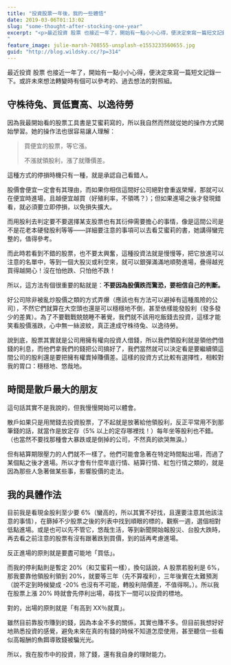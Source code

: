 ```yaml
---
title: "投資股票一年後，我的一些體悟"
date: 2019-03-06T01:13:02
slug: "some-thought-after-stocking-one-year"
excerpt: "<p>最近投資 股票 也接近一年了，開始有一點小小心得，便決定來寫一篇短文記錄一下。或許未來想法轉變時有個可以參考的&#8230;</p>
"
feature_image: julie-marsh-708555-unsplash-e1553233560655.jpg
guid: "http://blog.wildsky.cc/?p=314"
---
```

最近投資 股票 也接近一年了，開始有一點小小心得，便決定來寫一篇短文記錄一下。或許未來想法轉變時有個可以參考的、過去想法的對照組。

守株待兔、買低賣高、以逸待勞
--------------

因為我最開始看的股票工具書是艾蜜莉寫的，所以我自然而然就從她的操作方式開始學習。她的操作法也很容易讓人理解：

> 買便宜的股票，等它漲。
>
> 不漲就領股利，漲了就賺價差。

這種方式的停損時機只有一種，就是承認自己看錯人。

股價會便宜一定會有其理由，而如果你相信這間好公司絕對會重返榮耀，那就可以在便宜時進場，且越便宜越買（好殖利率，不領嗎？）；但如果進場之後才發現錯看，就必須要立即停損，以免損失擴大。

而用股利去判定要不要選擇某支股票也有其衍伸需要擔心的事情，像是這間公司是不是花老本硬發股利等等——詳細要注意的事項可以去看艾蜜莉的書，她講得蠻完整的，值得參考。

而此時若看到不錯的股票，也不要太興奮，這種投資法就是慢慢等，把它放進可以注意的名單中，等到一個大股災或利空來，就可以銀彈滿滿地順勢進場，疊得越兇買得越開心！沒在怕他跌、只怕他不跌！

所以，這方法有個很重要的點就是：**不要因為股價跌而驚恐，要相信自己的判斷。**

好公司除非被亂炒股價之類的方式弄爆（應該也有方法可以避掉有這種風險的公司），不然它們就算在大空頭也還是可以穩穩地不倒，甚至依樣能發股利（發多發少的差異）。為了不要戰戰兢兢睡不著覺，我們就不該用吃飯錢去投資，這樣才能笑看股價漲跌，心中無一絲波紋，真正達成守株待兔、以逸待勞。

說到底，股票其實就是公司用擁有權向投資人借錢，所以我們領股利就是領他們借錢的利息，而他們拿我們的錢把公司搞好了，我們當然就可以決定看是要繼續領這間公司的股利還是要把擁有權賣掉賺價差。這樣的投資方式比較有選擇性，相較對我的胃口：穩穩地、悠哉地。

時間是散戶最大的朋友
----------

這句話其實不是我說的，但我慢慢開始可以體會。

散戶如果只是用閒錢去投資股票，了不起就是放著給他領股利，反正平常用不到那筆錢的話，就當作是放定存（5% 以上的定存哪裡找！）每年坐等股利也不錯。（也當然不要找那種會大暴跌或是倒掉的公司，不然真的欲哭無淚。）

但有結算期限壓力的人們就不一樣了。他們可能會急著在特定時間點出場，而過了某個點之後才進場。所以才會有什麼年底行情、結算行情、紅包行情之類的，就是因為那些人急著做某些事，影響股價的走法。

我的具體作法
------

目前我是看現金股利至少要 6%（蠻高的，所以其實不好找，且還要注意其他該注意的事情），在篩掉不少股票之後的列表中找到順眼的標的，觀察一週，選個相對低點進場。或是也可以先不管它，悠哉生活，等到新聞開始報股災、台股大跌時，再去看之前注意的股票有沒有跟著跌到買價，到的話再考慮進場。

反正進場的原則就是要盡可能地「買低」。

而我的停利點則是暫定 20%（和艾蜜莉一樣），換句話說，A 股票若股利是 6%，那我要靠他領股利領到 20%，就要等三年（先不算複利），三年後實在太難預測（說不定到時候變成 -20% 也沒有不可能，轉股利陪價差，不值得啊。）。所以我在股票上漲 20% 時就會先停利出場，尋找下一間可以投資的標地。

對的，出場的原則就是「有高到 XX％就賣」。

雖然目前靠股市賺到的錢，因為本金不多的關係，其實也賺不多。但目前我想好好地熟悉投資的感覺，避免未來在真的有錢的時候不知道怎麼使用，甚至聽信一些看似高報酬的魚餌導致錢被騙光光。

所以，我在股市中的投資，除了錢，還有我自身的理財能力。
